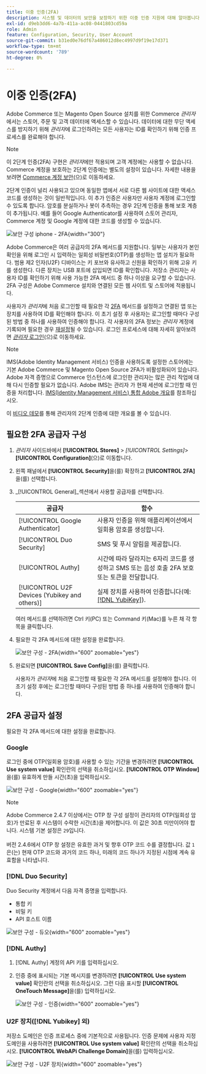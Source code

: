 ```yaml
---
title: 이중 인증(2FA)
description: 시스템 및 데이터의 보안을 보장하기 위한 이중 인증 지원에 대해 알아봅니다.
exl-id: d9eb3dd6-4a7b-411a-ac08-0441803cd59a
role: Admin
feature: Configuration, Security, User Account
source-git-commit: b31ed0e76df67a486012d8ec4997d9f19e17d371
workflow-type: tm+mt
source-wordcount: '789'
ht-degree: 0%

---
```


# 이중 인증(2FA)

Adobe Commerce 또는 Magento Open Source 설치를 위한 Commerce _관리자_&#x200B;에서는 스토어, 주문 및 고객 데이터에 액세스할 수 있습니다. 데이터에 대한 무단 액세스를 방지하기 위해 _관리자_&#x200B;에 로그인하려는 모든 사용자는 ID를 확인하기 위해 인증 프로세스를 완료해야 합니다.

>[!NOTE]
>
>이 2단계 인증(2FA) 구현은 _관리자_&#x200B;에만 적용되며 고객 계정에는 사용할 수 없습니다. Commerce 계정을 보호하는 2단계 인증에는 별도의 설정이 있습니다. 자세한 내용을 보려면 [Commerce 계정 보안](../getting-started/commerce-account-secure.md)(으)로 이동하세요.

2단계 인증이 널리 사용되고 있으며 동일한 앱에서 서로 다른 웹 사이트에 대한 액세스 코드를 생성하는 것이 일반적입니다. 이 추가 인증은 사용자만 사용자 계정에 로그인할 수 있도록 합니다. 암호를 분실하거나 봇이 추측하는 경우 2단계 인증을 통해 보호 계층이 추가됩니다. 예를 들어 Google Authenticator를 사용하여 스토어 관리자, Commerce 계정 및 Google 계정에 대한 코드를 생성할 수 있습니다.

![보안 구성 iphone - 2FA](./assets/google-authenticator-iphone.png){width="300"}

Adobe Commerce은 여러 공급자의 2FA 메서드를 지원합니다. 일부는 사용자가 본인 확인을 위해 로그인 시 입력하는 일회성 비밀번호(OTP)를 생성하는 앱 설치가 필요하다. 범용 제2 인자(U2F) 디바이스는 키 포브와 유사하고 신원을 확인하기 위해 고유 키를 생성한다. 다른 장치는 USB 포트에 삽입되면 ID를 확인합니다. 저장소 관리자는 사용자 ID를 확인하기 위해 사용 가능한 2FA 메서드 중 하나 이상을 요구할 수 있습니다. 2FA 구성은 Adobe Commerce 설치와 연결된 모든 웹 사이트 및 스토어에 적용됩니다.

사용자가 _관리자_&#x200B;에 처음 로그인할 때 필요한 각 [2FA](../configuration-reference/security/2fa.md) 메서드를 설정하고 연결된 앱 또는 장치를 사용하여 ID를 확인해야 합니다. 이 초기 설정 후 사용자는 로그인할 때마다 구성된 방법 중 하나를 사용하여 인증해야 합니다. 각 사용자의 2FA 정보는 _관리자_ 계정에 기록되며 필요한 경우 [재설정](security-two-factor-authentication-manage.md)될 수 있습니다. 로그인 프로세스에 대해 자세히 알아보려면 [_관리자_ 로그인](../getting-started/admin-signin.md)(으)로 이동하세요.

>[!NOTE]
>
>IMS(Adobe Identity Management 서비스) 인증을 사용하도록 설정한 스토어에는 기본 Adobe Commerce 및 Magento Open Source 2FA가 비활성화되어 있습니다. Adobe 자격 증명으로 Commerce 인스턴스에 로그인한 관리자는 많은 관리 작업에 대해 다시 인증할 필요가 없습니다. Adobe IMS는 관리자 가 현재 세션에 로그인할 때 인증을 처리합니다. [IMS(Identity Management 서비스) 통합 Adobe 개요](https://experienceleague.adobe.com/docs/commerce-admin/start/admin/ims/adobe-ims-integration-overview.html)를 참조하십시오.

이 [비디오 데모](https://video.tv.adobe.com/v/339104?quality=12&learn=on)를 통해 관리자의 2단계 인증에 대한 개요를 볼 수 있습니다.

## 필요한 2FA 공급자 구성

1. _관리자_ 사이드바에서 **[!UICONTROL Stores]** > _[!UICONTROL Settings]_>**[!UICONTROL Configuration]**(으)로 이동합니다.

1. 왼쪽 패널에서 **[!UICONTROL Security]**&#x200B;을(를) 확장하고 **[!UICONTROL 2FA]**&#x200B;을(를) 선택합니다.

1. _[!UICONTROL General]_섹션에서 사용할 공급자를 선택합니다.

   | 공급자 | 함수 |
   |--- |--- |
   | [!UICONTROL Google Authenticator] | 사용자 인증을 위해 애플리케이션에서 일회용 암호를 생성합니다. |
   | [!UICONTROL Duo Security] | SMS 및 푸시 알림을 제공합니다. |
   | [!UICONTROL Authy] | 시간에 따라 달라지는 6자리 코드를 생성하고 SMS 또는 음성 호출 2FA 보호 또는 토큰을 전달합니다. |
   | [!UICONTROL U2F Devices (Yubikey and others)] | 실제 장치를 사용하여 인증합니다(예: [[!DNL YubiKey]](https://www.yubico.com/)). |

   여러 메서드를 선택하려면 Ctrl 키(PC) 또는 Command 키(Mac)를 누른 채 각 항목을 클릭합니다.

1. 필요한 각 2FA 메서드에 대한 설정을 완료합니다.

   ![보안 구성 - 2FA](../configuration-reference/security/assets/2fa-general.png){width="600" zoomable="yes"}

1. 완료되면 **[!UICONTROL Save Config]**&#x200B;을(를) 클릭합니다.

   사용자가 _관리자_&#x200B;에 처음 로그인할 때 필요한 각 2FA 메서드를 설정해야 합니다. 이 초기 설정 후에는 로그인할 때마다 구성된 방법 중 하나를 사용하여 인증해야 합니다.

## 2FA 공급자 설정

필요한 각 2FA 메서드에 대한 설정을 완료합니다.

### Google

로그인 중에 OTP(일회용 암호)를 사용할 수 있는 기간을 변경하려면 **[!UICONTROL Use system value]** 확인란의 선택을 취소하십시오. **[!UICONTROL OTP Window]**&#x200B;을(를) 유효하게 만들 시간(초)을 입력하십시오.

![보안 구성 - Google](../configuration-reference/security/assets/2fa-google.png){width="600" zoomable="yes"}

>[!NOTE]
>
>Adobe Commerce 2.4.7 이상에서는 OTP 창 구성 설정이 관리자의 OTP(일회성 암호)가 만료된 후 시스템이 수락한 시간(초)을 제어합니다. 이 값은 30초 미만이어야 합니다. 시스템 기본 설정은 `29`입니다.<br><br> 버전 2.4.6에서 OTP 창 설정은 유효한 과거 및 향후 OTP 코드 수를 결정합니다. 값 `1`은(는) 현재 OTP 코드와 과거의 코드 하나, 미래의 코드 하나가 지정된 시점에 계속 유효함을 나타냅니다.

### [!DNL Duo Security]

Duo Security 계정에서 다음 자격 증명을 입력합니다.

- 통합 키
- 비밀 키
- API 호스트 이름

![보안 구성 - 듀오](../configuration-reference/security/assets/2fa-duo-security.png){width="600" zoomable="yes"}

### [!DNL Authy]

1. [!DNL Authy] 계정의 API 키를 입력하십시오.

1. 인증 중에 표시되는 기본 메시지를 변경하려면 **[!UICONTROL Use system value]** 확인란의 선택을 취소하십시오. 그런 다음 표시할 **[!UICONTROL OneTouch Message]**&#x200B;을(를) 입력하십시오.

   ![보안 구성 - 인증](../configuration-reference/security/assets/2fa-authy.png){width="600" zoomable="yes"}

### U2F 장치([!DNL Yubikey] 외)

저장소 도메인은 인증 프로세스 중에 기본적으로 사용됩니다. 인증 문제에 사용자 지정 도메인을 사용하려면 **[!UICONTROL Use system value]** 확인란의 선택을 취소하십시오. **[!UICONTROL WebAPi Challenge Domain]**&#x200B;을(를) 입력하십시오.

![보안 구성 - U2F 장치](../configuration-reference/security/assets/2fa-u2f-key.png){width="600" zoomable="yes"}
